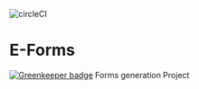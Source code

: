 ![circleCI](https://circleci.com/gh/AlmogShaul/E-Forms.svg?style=shield&circle-token=37:6b:a7:42:7e:1f:e3:3d:9d:b2:b2:ac:ee:98:23:b6)

# E-Forms

[![Greenkeeper badge](https://badges.greenkeeper.io/sapienstech/E-Forms.svg)](https://greenkeeper.io/)
Forms generation Project

